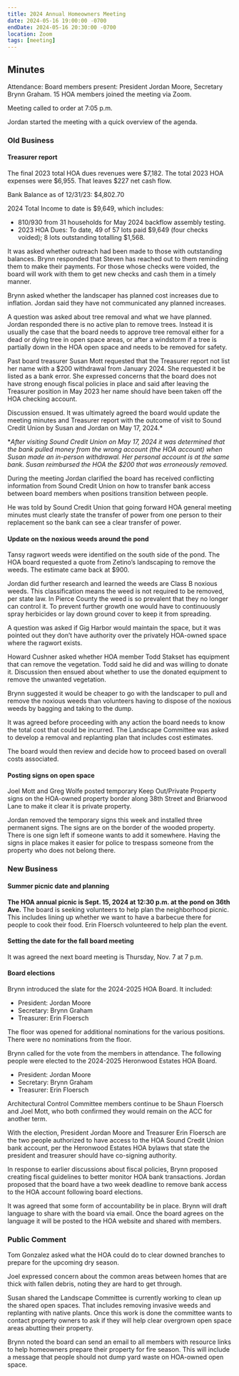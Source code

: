 ```yaml
---
title: 2024 Annual Homeowners Meeting
date: 2024-05-16 19:00:00 -0700
endDate: 2024-05-16 20:30:00 -0700
location: Zoom
tags: [meeting]
---
```


## Minutes

Attendance: Board members present: President Jordan Moore, Secretary Brynn Graham. 15 HOA members joined the meeting via Zoom.

Meeting called to order at 7:05 p.m.
 
Jordan started the meeting with a quick overview of the agenda.

### Old Business

#### Treasurer report 

The final 2023 total HOA dues revenues were $7,182. The total 2023 HOA expenses were $6,955. That leaves $227 net cash flow.

Bank Balance as of 12/31/23: $4,802.70

2024 Total Income to date is $9,649, which includes:

* $810/$930 from 31 households for May 2024 backflow assembly testing.
* 2023 HOA Dues: To date, 49 of 57 lots paid $9,649 (four checks voided); 8 lots outstanding totalling $1,568.

It was asked whether outreach had been made to those with outstanding balances. Brynn responded that Steven has reached out to them reminding them to make their payments. For those whose checks were voided, the board will work with them to get new checks and cash them in a timely manner.

Brynn asked whether the landscaper has planned cost increases due to inflation. Jordan said they have not communicated any planned increases. 

A question was asked about tree removal and what we have planned. Jordan responded there is no active plan to remove trees. Instead it is usually the case that the board needs to approve tree removal either for a dead or dying tree in open space areas, or after a windstorm if a tree is partially down in the HOA open space and needs to be removed for safety.

Past board treasurer Susan Mott requested that the Treasurer report not list her name with a $200 withdrawal from January 2024. She requested it be listed as a bank error. She expressed concerns that the board does not have strong enough fiscal policies in place and said after leaving the Treasurer position in May 2023 her name should have been taken off the HOA checking account.

Discussion ensued. It was ultimately agreed the board would update the meeting minutes and Treasurer report with the outcome of visit to Sound Credit Union by Susan and Jordan on May 17, 2024.*

\**After visiting Sound Credit Union on May 17, 2024 it was determined that the bank pulled money from the wrong account (the HOA account) when Susan made an in-person withdrawal. Her personal account is at the same bank. Susan reimbursed the HOA the $200 that was erroneously removed.*

During the meeting Jordan clarified the board has received conflicting information from Sound Credit Union on how to transfer bank access between board members when positions transition between people.

He was told by Sound Credit Union that going forward HOA general meeting minutes must clearly state the transfer of power from one person to their replacement so the bank can see a clear transfer of power.

#### Update on the noxious weeds around the pond 

Tansy ragwort weeds were identified on the south side of the pond. The HOA board requested a quote from Zetino’s landscaping to remove the weeds. The estimate came back at $900.  

Jordan did further research and learned the weeds are Class B noxious weeds. This classification means the weed is not required to be removed, per state law. In Pierce County the weed is so prevalent that they no longer can control it. To prevent further growth one would have to continuously spray herbicides or lay down ground cover to keep it from spreading.

A question was asked if Gig Harbor would maintain the space, but it was pointed out they don’t have authority over the privately HOA-owned space where the ragwort exists.

Howard Cushner asked whether HOA member Todd Stakset has equipment that can remove the vegetation. Todd said he did and was willing to donate it. Discussion then ensued about whether to use the donated equipment to remove the unwanted vegetation. 

Brynn suggested it would be cheaper to go with the landscaper to pull and remove the noxious weeds than volunteers having to dispose of the noxious weeds by bagging and taking to the dump. 

It was agreed before proceeding with any action the board needs to know the total cost that could be incurred. The Landscape Committee was asked to develop a removal and replanting plan that includes cost estimates.

The board would then review and decide how to proceed based on overall costs associated.

#### Posting signs on open space 

Joel Mott and Greg Wolfe posted temporary Keep Out/Private Property signs on the HOA-owned property border along 38th Street and Briarwood Lane to make it clear it is private property. 

Jordan removed the temporary signs this week and installed three permanent signs. The signs are on the border of the wooded property. There is one sign left if someone wants to add it somewhere. Having the signs in place makes it easier for police to trespass someone from the property who does not belong there.

### New Business

#### Summer picnic date and planning

**The HOA annual picnic is Sept. 15, 2024 at 12:30 p.m. at the pond on 36th Ave.** The board is seeking volunteers to help plan the neighborhood picnic. This includes lining up whether we want to have a barbecue there for people to cook their food. Erin Floersch volunteered to help plan the event.

#### Setting the date for the fall board meeting

It was agreed the next board meeting is Thursday, Nov. 7 at 7 p.m.

#### Board elections

Brynn introduced the slate for the 2024-2025 HOA Board. It included:

* President: Jordan Moore
* Secretary: Brynn Graham
* Treasurer: Erin Floersch

The floor was opened for additional nominations for the various positions. There were no nominations from the floor.

Brynn called for the vote from the members in attendance. The following people were elected to the 2024-2025 Heronwood Estates HOA Board.

* President: Jordan Moore
* Secretary: Brynn Graham
* Treasurer: Erin Floersch

Architectural Control Committee members continue to be Shaun Floersch and Joel Mott, who both confirmed they would remain on the ACC for another term.

With the election, President Jordan Moore and Treasurer Erin Floersch are the two people authorized to have access to the HOA Sound Credit Union bank account, per the Heronwood Estates HOA bylaws that state the president and treasurer should have co-signing authority.

In response to earlier discussions about fiscal policies, Brynn proposed creating fiscal guidelines to better monitor HOA bank transactions. Jordan proposed that the board have a two week deadline to remove bank access to the HOA account following board elections.

It was agreed that some form of accountability be in place. Brynn will draft language to share with the board via email. Once the board agrees on the language it will be posted to the HOA website and shared with members.

### Public Comment

Tom Gonzalez asked what the HOA could do to clear downed branches to prepare for the upcoming dry season.

Joel expressed concern about the common areas between homes that are thick with fallen debris, noting they are hard to get through.

Susan shared the Landscape Committee is currently working to clean up the shared open spaces. That includes removing invasive weeds and replanting with native plants. Once this work is done the committee wants to contact property owners to ask if they will help clear overgrown open space areas abutting their property.

Brynn noted the board can send an email to all members with resource links to help homeowners prepare their property for fire season. This will include a message that people should not dump yard waste on HOA-owned open space.
